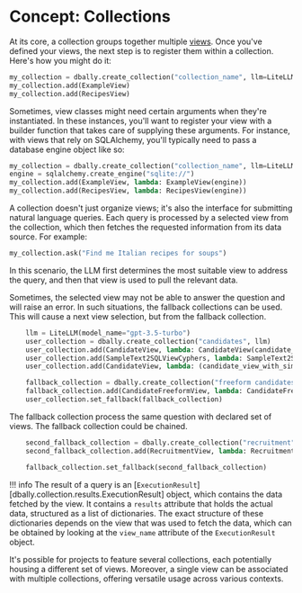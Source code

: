 # Concept: Collections

At its core, a collection groups together multiple [views](views.md). Once you've defined your views, the next step is to register them within a collection. Here's how you might do it:

```python
my_collection = dbally.create_collection("collection_name", llm=LiteLLM())
my_collection.add(ExampleView)
my_collection.add(RecipesView)
```

Sometimes, view classes might need certain arguments when they're instantiated. In these instances, you'll want to register your view with a builder function that takes care of supplying these arguments. For instance, with views that rely on SQLAlchemy, you'll typically need to pass a database engine object like so:

```python
my_collection = dbally.create_collection("collection_name", llm=LiteLLM())
engine = sqlalchemy.create_engine("sqlite://")
my_collection.add(ExampleView, lambda: ExampleView(engine))
my_collection.add(RecipesView, lambda: RecipesView(engine))
```

A collection doesn't just organize views; it's also the interface for submitting natural language queries. Each query is processed by a selected view from the collection, which then fetches the requested information from its data source. For example:

```python
my_collection.ask("Find me Italian recipes for soups")
```

In this scenario, the LLM first determines the most suitable view to address the query, and then that view is used to pull the relevant data.

Sometimes, the selected view may not be able to answer the question and will raise an error. In such situations, the fallback collections can be used. This will cause a next view selection, but from the fallback collection.
```python
    llm = LiteLLM(model_name="gpt-3.5-turbo")
    user_collection = dbally.create_collection("candidates", llm)
    user_collection.add(CandidateView, lambda: CandidateView(candidate_view_with_similarity_store.engine))
    user_collection.add(SampleText2SQLViewCyphers, lambda: SampleText2SQLViewCyphers(create_freeform_memory_engine()))
    user_collection.add(CandidateView, lambda: (candidate_view_with_similarity_store.engine))

    fallback_collection = dbally.create_collection("freeform candidates", llm)
    fallback_collection.add(CandidateFreeformView, lambda: CandidateFreeformView(candidates_freeform.engine))
    user_collection.set_fallback(fallback_collection)
```
The fallback collection process the same question with declared set of views. The fallback collection could be chained.

```python
    second_fallback_collection = dbally.create_collection("recruitment", llm)
    second_fallback_collection.add(RecruitmentView, lambda: RecruitmentView(recruiting_engine))

    fallback_collection.set_fallback(second_fallback_collection)

```




!!! info
    The result of a query is an [`ExecutionResult`][dbally.collection.results.ExecutionResult] object, which contains the data fetched by the view. It contains a `results` attribute that holds the actual data, structured as a list of dictionaries. The exact structure of these dictionaries depends on the view that was used to fetch the data, which can be obtained by looking at the `view_name` attribute of the `ExecutionResult` object.

It's possible for projects to feature several collections, each potentially housing a different set of views. Moreover, a single view can be associated with multiple collections, offering versatile usage across various contexts.
